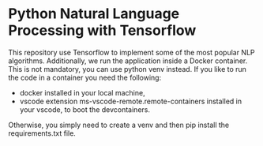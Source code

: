 # Python Natural Language Processing with Tensorflow

This repository use Tensorflow to implement some of the most popular NLP algorithms.
Additionally, we run the application inside a Docker container. This is not mandatory, you can use python venv instead.
If you like to run the code in a container you need the following:
- docker installed in your local machine,
- vscode extension ms-vscode-remote.remote-containers installed in your vscode, to boot the devcontainers.

Otherwise, you simply need to create a venv and then pip install the requirements.txt file.
